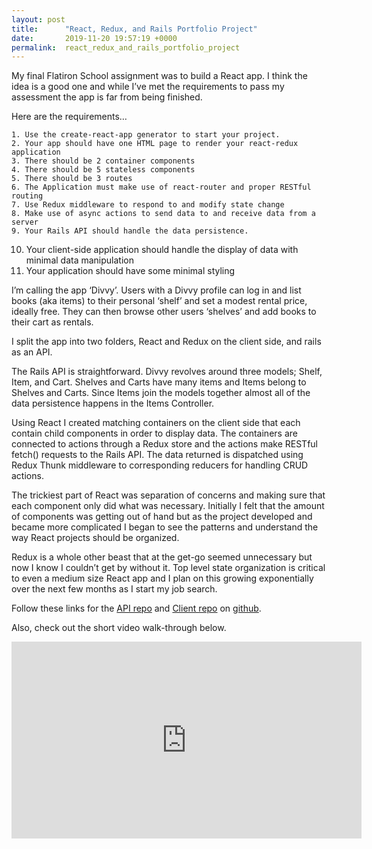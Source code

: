 ```yaml
---
layout: post
title:      "React, Redux, and Rails Portfolio Project"
date:       2019-11-20 19:57:19 +0000
permalink:  react_redux_and_rails_portfolio_project
---
```



My final Flatiron School assignment was to build a React app. I think the idea is a good one and while I’ve met the requirements to pass my assessment the app is far from being finished.

Here are the requirements…

    1. Use the create-react-app generator to start your project.
    2. Your app should have one HTML page to render your react-redux application
    3. There should be 2 container components
    4. There should be 5 stateless components
    5. There should be 3 routes
    6. The Application must make use of react-router and proper RESTful routing
    7. Use Redux middleware to respond to and modify state change
    8. Make use of async actions to send data to and receive data from a server
    9. Your Rails API should handle the data persistence. 
   10.  Your client-side application should handle the display of data with minimal data manipulation
   11. Your application should have some minimal styling

I’m calling the app ‘Divvy’. Users with a Divvy profile can log in and list books (aka items) to their personal ‘shelf’ and set a modest rental price, ideally free. They can then browse other users ‘shelves’ and add books to their cart as rentals.

I split the app into two folders, React and Redux on the client side, and rails as an API.

The Rails API is straightforward. Divvy revolves around three models; Shelf, Item, and Cart. Shelves and Carts have many items and Items belong to Shelves and Carts. Since Items join the models together almost all of the data persistence happens in the Items Controller.

Using React I created matching containers on the client side that each contain child components in order to display data. The containers are connected to actions through a Redux store and the actions make RESTful fetch() requests to the Rails API. The data returned is dispatched using Redux Thunk middleware to corresponding reducers for handling CRUD actions.

The trickiest part of React was separation of concerns and making sure that each component only did what was necessary. Initially I felt that the amount of components was getting out of hand but as the project developed and became more complicated I began to see the patterns and understand the way React projects should be organized.

Redux is a whole other beast that at the get-go seemed unnecessary but now I know I couldn’t get by without it. Top level state organization is critical to even a medium size React app and I plan on this growing exponentially over the next few months as I start my job search.

Follow these links for the [API repo](https://github.com/drkjc/rental-app-api) and [Client repo](http://https://github.com/drkjc/rental-app-client) on [github](https://github.com/drkjc/).

Also, check out the short video walk-through below.

<iframe width="560" height="315" src="https://www.youtube.com/embed/yngR9xrMqN4" frameborder="0" allow="accelerometer; autoplay; encrypted-media; gyroscope; picture-in-picture" allowfullscreen></iframe>





